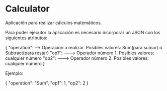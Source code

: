 # Calculator

Aplicación para realizar cálculos matemáticos. 

Para poder ejecutor la aplicación es necesario incorporar un JSON con los siguientes atributos: 


{
    "operation": --> Operacion a realizar. Posibles valores: Sum(para sumar) o Subtract(para restar)
    "op1": ---> Operador número 1. Posibles valores: cualquier número
    "op2": ---> Operador número 2. Posibles valores: cualquier número
}


Ejemplo:

{
    "operation": "Sum",
    "op1": 1,
    "op2": 2
}
